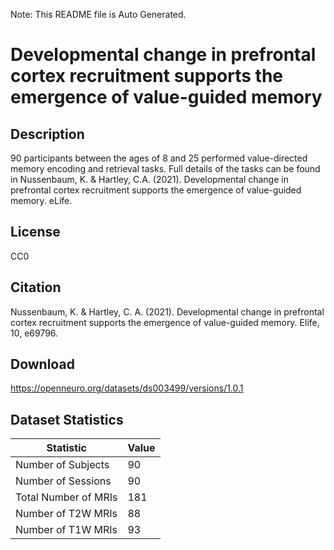 Note: This README file is Auto Generated.

# Developmental change in prefrontal cortex recruitment supports the emergence of value-guided memory

## Description

90 participants between the ages of 8 and 25 performed value-directed memory encoding and retrieval tasks. Full details of the tasks can be found in Nussenbaum, K. & Hartley, C.A. (2021). Developmental change in prefrontal cortex recruitment supports the emergence of value-guided memory. eLife.


## License

CC0

## Citation

Nussenbaum, K. & Hartley, C. A. (2021). Developmental change in prefrontal cortex recruitment supports the emergence of value-guided memory. Elife, 10, e69796.

## Download

https://openneuro.org/datasets/ds003499/versions/1.0.1

## Dataset Statistics

| Statistic | Value |
| --- | --- |
| Number of Subjects | 90 |
| Number of Sessions | 90 |
| Total Number of MRIs | 181 |
| Number of T2W MRIs | 88 |
| Number of T1W MRIs | 93 |

